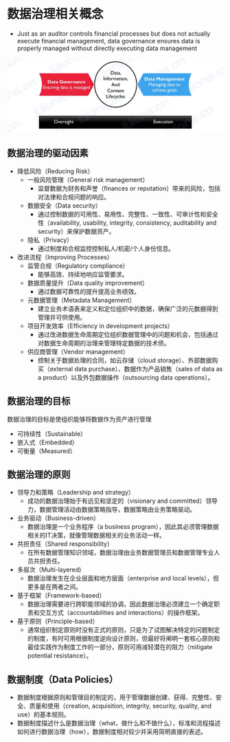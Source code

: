 # **数据治理相关概念**

- Just as an auditor controls financial processes but does not actually execute financial management, data governance ensures data is properly managed without directly executing data management

![](assets/数据治理相关概念/数据治理和数据管理.jpg)

## 数据治理的驱动因素

- 降低风险（Reducing Risk）
  - 一般风险管理（General risk management）
    - 监督数据为财务和声誉（finances or reputation）带来的风险，包括对法律和合规问题的响应。
  - 数据安全（Data security）
    - 通过控制数据的可用性、易用性、完整性、一致性、可审计性和安全性（availability, usability, integrity, consistency, auditability and security）来保护数据资产。
  - 隐私（Privacy）
    - 通过制度和合规监控控制私人/机密/个人身份信息。
- 改进流程（Improving Processes）
  - 监管合规（Regulatory compliance）
    - 能够高效、持续地响应监管要求。
  - 数据质量提升（Data quality improvement）
    - 通过数据可靠性的提升提高业务绩效。
  - 元数据管理（Metadata Management）
    - 建立业务术语表来定义和定位组织中的数据，确保广泛的元数据得到管理并可供使用。
  - 项目开发效率（Efficiency in development projects）
    - 通过改进数据生命周期定位组织数据管理中的问题和机会，包括通过对数据生命周期的治理来管理特定数据的技术债。
  - 供应商管理（Vendor management）
    - 控制关于数据处理的合同，如云存储（cloud storage）、外部数据购买（external data purchase）、数据作为产品销售（sales of data as a product）以及外包数据操作（outsourcing data operations）。

## 数据治理的目标

数据治理的目标是使组织能够将数据作为资产进行管理
- 可持续性（Sustainable）
- 嵌入式（Embedded）
- 可衡量（Measured）

## 数据治理的原则

- 领导力和策略（Leadership and strategy）
  - 成功的数据治理始于有远见和坚定的（visionary and committed）领导力，数据管理活动由数据策略指导，数据策略由业务策略驱动。
- 业务驱动（Business-driven）
  - 数据治理是一个业务程序（a business program），因此其必须管理数据相关的IT决策，就像管理数据相关的业务活动一样。
- 共担责任（Shared responsibility）
  - 在所有数据管理知识领域，数据治理由业务数据管理员和数据管理专业人员共担责任。
- 多层次（Multi-layered)
  - 数据治理发生在企业层面和地方层面（enterprise and local levels），但更多是在两者之间。
- 基于框架（Framework-based）
  - 数据治理需要进行跨职能领域的协调，因此数据治理必须建立一个确定职责和交互方式（accountabilities and interactions）的操作框架。
- 基于原则（Principle-based）
  - 通常组织制定原则时没有正式的原则，只是为了试图解决特定的问题制定的制度，有时可用根据制度逆向设计原则，但最好将阐明一套核心原则和最佳实践作为制度工作的一部分，原则可用减轻潜在的阻力（mitigate potential resistance）。

## 数据制度（Data Policies）

- 数据制度根据原则和管理目的制定的，用于管理数据创建、获得、完整性、安全、质量和使用（creation, acquisition, integrity, security, quality, and use）的基本规则。
- 数据制度描述什么是数据治理（what，做什么和不做什么），标准和流程描述如何进行数据治理（how），数据制度相对较少并采用简明直接的表述。

